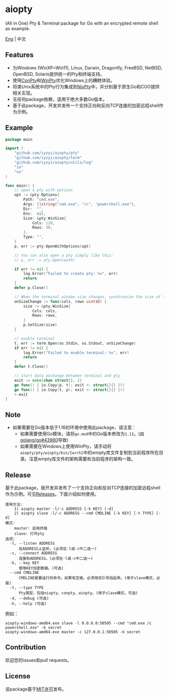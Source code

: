 # aiopty

(All in One) Pty & Terminal package for Go with an encrypted remote shell as example.

[Eng](https://github.com/iyzyi/aiopty) | 中文

## Features

* 为Windows (WinXP~Win11), Linux, Darwin, Dragonfly, FreeBSD, NetBSD, OpenBSD, Solaris提供统一的Pty和终端支持。
* 使用[ConPty](https://devblogs.microsoft.com/commandline/windows-command-line-introducing-the-windows-pseudo-console-conpty/)和[WinPty](https://github.com/rprichard/winpty)优化Windows上的糟糕体验。
* 将类Unix系统中的Pty行为集成到[NixPty](https://en.wikipedia.org/wiki/Pseudoterminal)中，并分别基于原生Go和CGO提供相关实现。
* 无任何package依赖，适用于绝大多数Go版本。
* 基于此package，开发并发布一个支持正向和反向TCP连接的加密远程shell作为示例。

## Example

```go
package main

import (
	"github.com/iyzyi/aiopty/pty"
	"github.com/iyzyi/aiopty/term"
	"github.com/iyzyi/aiopty/utils/log"
	"io"
	"os"
)

func main() {
	// open a pty with options
	opt := &pty.Options{
		Path: "cmd.exe",
		Args: []string{"cmd.exe", "/c", "powershell.exe"},
		Dir:  "",
		Env:  nil,
		Size: &pty.WinSize{
			Cols: 120,
			Rows: 30,
		},
		Type: "",
	}
	p, err := pty.OpenWithOptions(opt)

	// You can also open a pty simply like this:
	// p, err := pty.Open(path)

	if err != nil {
		log.Error("Failed to create pty: %v", err)
		return
	}
	defer p.Close()

	// When the terminal window size changes, synchronize the size of the pty
	onSizeChange := func(cols, rows uint16) {
		size := &pty.WinSize{
			Cols: cols,
			Rows: rows,
		}
		p.SetSize(size)
	}

	// enable terminal
	t, err := term.Open(os.Stdin, os.Stdout, onSizeChange)
	if err != nil {
		log.Error("Failed to enable terminal: %v", err)
		return
	}
	defer t.Close()

	// start data exchange between terminal and pty
	exit := make(chan struct{}, 2)
	go func() { io.Copy(p, t); exit <- struct{}{} }()
	go func() { io.Copy(t, p); exit <- struct{}{} }()
	<-exit
}
```

## Note

* 如果需要在Go版本低于1.16的环境中使用此package，请注意：
  * 如果需要使用Go模块，请将`go.mod`中的Go版本修改为`1.11`。(由[golang/go#43980](https://github.com/golang/go/issues/43980)导致)
  * 如果需要在Windows上使用WinPty，请手动将`aiopty/pty/winpty/bin/{arch}`中的winpty库文件复制到当前程序所在目录。注意winpty库文件的架构需要和当前程序的架构一致。

## Release

基于此package，我开发并发布了一个支持正向和反向TCP连接的加密远程shell作为示例。可见[Releases](https://github.com/iyzyi/aiopty/releases)。下面介绍如何使用。

```
使用方法:
    1) aiopty master -l/-c ADDRESS [-k KEY] [-d]
    2) aiopty slave -l/-c ADDRESS --cmd CMDLINE [-k KEY] [-t TYPE] [-d]
模式:
    master: 启用终端
    slave: 打开pty
选项:
  -l, --listen ADDRESS
      在ADDRESS上监听。(必须在-l或-c中二选一)
  -c, --connect ADDRESS
      连接到ADDRESS。(必须在-l或-c中二选一)
  -k, --key KEY
      使用KEY加密数据。(可选)
  --cmd CMDLINE
      CMDLINE是要运行的命令。如果有空格，必须用双引号括起来。(用于slave模式，必需)
  -t, --type TYPE
      Pty类型，包括nixpty、conpty、winpty。(用于slave模式，可选)
  -d, --debug (可选)
  -h, --help (可选)
```

例如：

```
aiopty-windows-amd64.exe slave -l 0.0.0.0:50505 --cmd "cmd.exe /c powershell.exe" -k secret
aiopty-windows-amd64.exe master -c 127.0.0.1:50505 -k secret
```

## Contribution

欢迎您的issues和pull requests。

## License

该package基于[MIT许可](https://github.com/iyzyi/aiopty/blob/master/LICENSE)发布。

